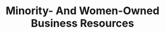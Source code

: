 ---
  slug: "/minority-andwomen-ownedbusinessresources"
  title: Minority- And Women-Owned Business Resources
  focusAreas: [Communities,Economy]
  principles: [Equity]
  seeOther: [Human Capital Investments,Buy Local Campaign]
  trackingProgressLinks: [Exports,Income Disparities,Innovation,Job Growth,Racial & Ethnic Disparities,Sex Disparities]
---